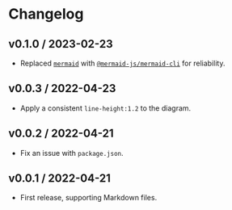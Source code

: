 # Changelog

## v0.1.0 / 2023-02-23

- Replaced [`mermaid`](https://www.npmjs.com/package/mermaid) with [`@mermaid-js/mermaid-cli`](https://www.npmjs.com/package/@mermaid-js/mermaid-cli) for reliability.

## v0.0.3 / 2022-04-23

- Apply a consistent `line-height:1.2` to the diagram.

## v0.0.2 / 2022-04-21

- Fix an issue with `package.json`.

## v0.0.1 / 2022-04-21

- First release, supporting Markdown files.
